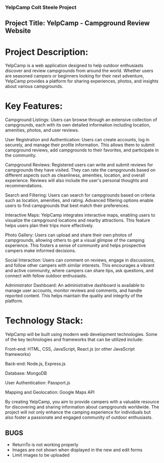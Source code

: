 ### YelpCamp Colt Steele Project

## Project Title: YelpCamp - Campground Review Website

# Project Description:
YelpCamp is a web application designed to help outdoor enthusiasts discover and review campgrounds from around the world. Whether users are seasoned campers or beginners looking for their next adventure, YelpCamp provides a platform for sharing experiences, photos, and insights about various campgrounds.

# Key Features:

Campground Listings: Users can browse through an extensive collection of campgrounds, each with its own detailed information including location, amenities, photos, and user reviews.

User Registration and Authentication: Users can create accounts, log in securely, and manage their profile information. This allows them to submit campground reviews, add campgrounds to their favorites, and participate in the community.

Campground Reviews: Registered users can write and submit reviews for campgrounds they have visited. They can rate the campgrounds based on different aspects such as cleanliness, amenities, location, and overall experience. Reviews will also include the user's personal thoughts and recommendations.

Search and Filtering: Users can search for campgrounds based on criteria such as location, amenities, and rating. Advanced filtering options enable users to find campgrounds that best match their preferences.

Interactive Maps: YelpCamp integrates interactive maps, enabling users to visualize the campground locations and nearby attractions. This feature helps users plan their trips more effectively.

Photo Gallery: Users can upload and share their own photos of campgrounds, allowing others to get a visual glimpse of the camping experience. This fosters a sense of community and helps prospective campers make informed decisions.

Social Interaction: Users can comment on reviews, engage in discussions, and follow other campers with similar interests. This encourages a vibrant and active community, where campers can share tips, ask questions, and connect with fellow outdoor enthusiasts.

Administrator Dashboard: An administrative dashboard is available to manage user accounts, monitor reviews and comments, and handle reported content. This helps maintain the quality and integrity of the platform.

# Technology Stack:

YelpCamp will be built using modern web development technologies. Some of the key technologies and frameworks that can be utilized include:

Front-end: HTML, CSS, JavaScript, React.js (or other JavaScript frameworks)

Back-end: Node.js, Express.js

Database: MongoDB

User Authentication: Passport.js

Mapping and Geolocation: Google Maps API

By creating YelpCamp, you aim to provide campers with a valuable resource for discovering and sharing information about campgrounds worldwide. The project will not only enhance the camping experience for individuals but also foster a passionate and engaged community of outdoor enthusiasts.

## BUGS 
 - ReturnTo is not working properly
 - Images are not shown when displayed in the new and edit forms
 - Limit images to be uploaded